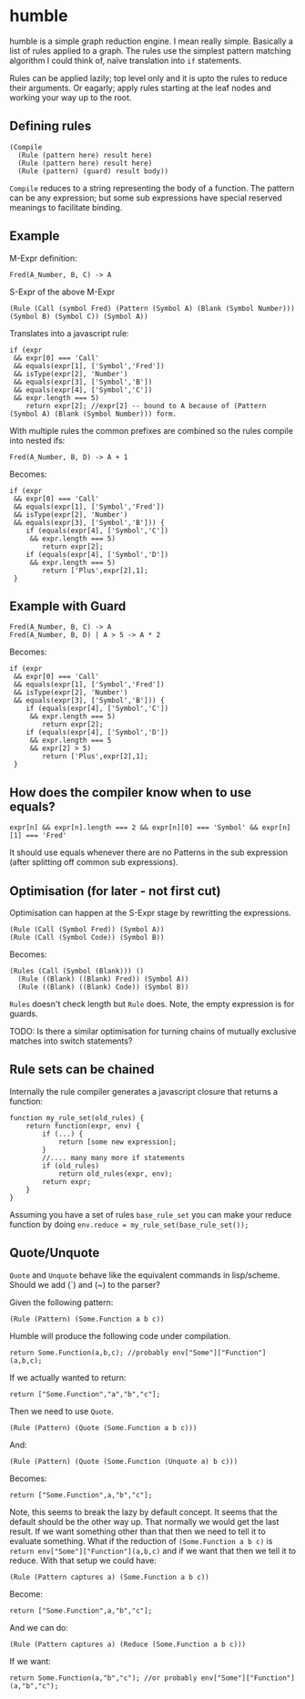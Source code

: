# humble

humble is a simple graph reduction engine. I mean really simple. Basically a list of rules applied to a graph. The rules use the simplest pattern matching algorithm I could think of, naïve translation into `if` statements.

Rules can be applied lazily; top level only and it is upto the rules to reduce their arguments. Or eagarly; apply rules starting at the leaf nodes and working your way up to the root.

## Defining rules

    (Compile
      (Rule (pattern here) result here)
      (Rule (pattern here) result here)
      (Rule (pattern) (guard) result body))

`Compile` reduces to a string representing the body of a function. The pattern can be any expression; but some sub expressions have special reserved meanings to facilitate binding.

## Example

M-Expr definition:

    Fred(A_Number, B, C) -> A

S-Expr of the above M-Expr

    (Rule (Call (symbol Fred) (Pattern (Symbol A) (Blank (Symbol Number))) (Symbol B) (Symbol C)) (Symbol A))

Translates into a javascript rule:

    if (expr
     && expr[0] === 'Call'
     && equals(expr[1], ['Symbol','Fred'])
     && isType(expr[2], 'Number')
     && equals(expr[3], ['Symbol','B'])
     && equals(expr[4], ['Symbol','C'])
     && expr.length === 5)
        return expr[2]; //expr[2] -- bound to A because of (Pattern (Symbol A) (Blank (Symbol Number))) form.

With multiple rules the common prefixes are combined so the rules compile into nested ifs:

    Fred(A_Number, B, D) -> A + 1

Becomes:

    if (expr
     && expr[0] === 'Call'
     && equals(expr[1], ['Symbol','Fred'])
     && isType(expr[2], 'Number')
     && equals(expr[3], ['Symbol','B'])) {
        if (equals(expr[4], ['Symbol','C'])
         && expr.length === 5)
            return expr[2];
        if (equals(expr[4], ['Symbol','D'])
         && expr.length === 5)
            return ['Plus',expr[2],1];
     }


## Example with Guard

    Fred(A_Number, B, C) -> A
    Fred(A_Number, B, D) | A > 5 -> A * 2

Becomes:

    if (expr
     && expr[0] === 'Call'
     && equals(expr[1], ['Symbol','Fred'])
     && isType(expr[2], 'Number')
     && equals(expr[3], ['Symbol','B'])) {
        if (equals(expr[4], ['Symbol','C'])
         && expr.length === 5)
            return expr[2];
        if (equals(expr[4], ['Symbol','D'])
         && expr.length === 5
         && expr[2] > 5)
            return ['Plus',expr[2],1];
     }

## How does the compiler know when to use equals?

    expr[n] && expr[n].length === 2 && expr[n][0] === 'Symbol' && expr[n][1] === 'Fred'

It should use equals whenever there are no Patterns in the sub expression (after splitting off common sub expressions).

## Optimisation (for later - not first cut)

Optimisation can happen at the S-Expr stage by rewritting the expressions.

    (Rule (Call (Symbol Fred)) (Symbol A))
    (Rule (Call (Symbol Code)) (Symbol B))

Becomes:

    (Rules (Call (Symbol (Blank))) ()
      (Rule ((Blank) ((Blank) Fred)) (Symbol A))
      (Rule ((Blank) ((Blank) Code)) (Symbol B))

`Rules` doesn't check length but `Rule` does. Note, the empty expression is for guards.

TODO: Is there a similar optimisation for turning chains of mutually exclusive matches into switch statements?

## Rule sets can be chained

Internally the rule compiler generates a javascript closure that returns a function:

    function my_rule_set(old_rules) {
    	return function(expr, env) {
			if (...) {
    			return [some new expression];
    		}
    		//.... many many more if statements
    		if (old_rules)
    			return old_rules(expr, env);
    		return expr;
    	}
    }

Assuming you have a set of rules `base_rule_set` you can make your reduce function by doing `env.reduce = my_rule_set(base_rule_set());`

## Quote/Unquote

`Quote` and `Unquote` behave like the equivalent commands in lisp/scheme. Should we add (`) and (~) to the parser?

Given the following pattern:

    (Rule (Pattern) (Some.Function a b c))

Humble will produce the following code under compilation.

    return Some.Function(a,b,c); //probably env["Some"]["Function"](a,b,c);

If we actually wanted to return:

    return ["Some.Function","a","b","c"];

Then we need to use `Quote`.

    (Rule (Pattern) (Quote (Some.Function a b c)))

And:

    (Rule (Pattern) (Quote (Some.Function (Unquote a) b c)))

Becomes:

    return ["Some.Function",a,"b","c"];


Note, this seems to break the lazy by default concept. It seems that the default should be the other way up. That normally we would get the last result. If we want something other than that then we need to tell it to evaluate something. What if the reduction of `(Some.Function a b c)` is `return env["Some"]["Function"](a,b,c)` and if we want that then we tell it to reduce. With that setup we could have:

    (Rule (Pattern captures a) (Some.Function a b c))

Become:

    return ["Some.Function",a,"b","c"];

And we can do:

    (Rule (Pattern captures a) (Reduce (Some.Function a b c)))

If we want:

    return Some.Function(a,"b","c"); //or probably env["Some"]["Function"](a,"b","c");